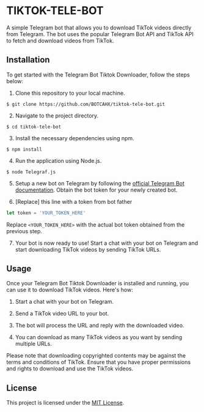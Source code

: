 # TIKTOK-TELE-BOT

A simple Telegram bot that allows you to download TikTok videos directly from Telegram. The bot uses the popular Telegram Bot API and TikTok API to fetch and download videos from TikTok.
#### 

## Installation

To get started with the Telegram Bot Tiktok Downloader, follow the steps below:

1. Clone this repository to your local machine.

```shell
$ git clone https://github.com/BOTCAHX/tiktok-tele-bot.git
```

2. Navigate to the project directory.

```shell
$ cd tiktok-tele-bot
```

3. Install the necessary dependencies using npm.

```shell
$ npm install
```

4. Run the application using Node.js.

```shell
$ node Telegraf.js
```

5. Setup a new bot on Telegram by following the [official Telegram Bot documentation](https://core.telegram.org/bots#botfather). Obtain the bot token for your newly created bot.

6. [Replace] this line with a token from bot father

```javascript
let token = 'YOUR_TOKEN_HERE'
```

Replace `<YOUR_TOKEN_HERE>` with the actual bot token obtained from the previous step.

7. Your bot is now ready to use! Start a chat with your bot on Telegram and start downloading TikTok videos by sending TikTok URLs.

## Usage

Once your Telegram Bot Tiktok Downloader is installed and running, you can use it to download TikTok videos. Here's how:

1. Start a chat with your bot on Telegram.

2. Send a TikTok video URL to your bot.

3. The bot will process the URL and reply with the downloaded video.

4. You can download as many TikTok videos as you want by sending multiple URLs.

Please note that downloading copyrighted contents may be against the terms and conditions of TikTok. Ensure that you have proper permissions and rights to download and use the TikTok videos.

## License

This project is licensed under the [MIT License](LICENSE).
